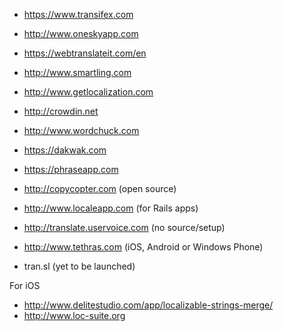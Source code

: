  * https://www.transifex.com
 * http://www.oneskyapp.com
 * https://webtranslateit.com/en
 * http://www.smartling.com
 * http://www.getlocalization.com
 * http://crowdin.net
 * http://www.wordchuck.com
 * https://dakwak.com
 * https://phraseapp.com

 * http://copycopter.com (open source)

 * http://www.localeapp.com (for Rails apps)
 * http://translate.uservoice.com (no source/setup)

 * http://www.tethras.com (iOS, Android or Windows Phone)

 * tran.sl (yet to be launched)

For iOS
 * http://www.delitestudio.com/app/localizable-strings-merge/
 * http://www.loc-suite.org
